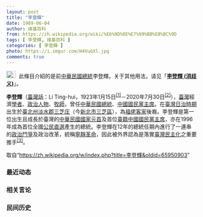 ```yaml
---
layout: post
title: "李登輝"
date: 1989-06-04
author: 维基百科
from: https://zh.wikipedia.org/wiki/%E6%9D%8E%E7%99%BB%E8%BC%9D
tags: [ 李登輝, 维基百科 ]
categories: [ 李登輝 ]
photo: https://i.imgur.com/H4VuGXl.jpg
comments: true
---
```

<div class="mw-parser-output"><div role="note" class="hatnote navigation-not-searchable"><a href="/wiki/Wikipedia:%E6%B6%88%E6%AD%A7%E4%B9%89" title="Wikipedia:消歧义"><img alt="Disambig gray.svg" src="//upload.wikimedia.org/wikipedia/commons/thumb/5/5f/Disambig_gray.svg/25px-Disambig_gray.svg.png" decoding="async" width="25" height="19" srcset="//upload.wikimedia.org/wikipedia/commons/thumb/5/5f/Disambig_gray.svg/38px-Disambig_gray.svg.png 1.5x, //upload.wikimedia.org/wikipedia/commons/thumb/5/5f/Disambig_gray.svg/50px-Disambig_gray.svg.png 2x" data-file-width="220" data-file-height="168"></a>&nbsp;&nbsp;此條目介紹的是前<a href="/wiki/%E4%B8%AD%E8%8F%AF%E6%B0%91%E5%9C%8B%E7%B8%BD%E7%B5%B1" title="中華民國總統">中華民國總統</a>李登輝。关于其他用法，请见「<b><a href="/wiki/%E6%9D%8E%E7%99%BB%E8%BC%9D_(%E6%B6%88%E6%AD%A7%E7%BE%A9)" class="mw-redirect" title="李登輝 (消歧義)">李登輝 (消歧义)</a></b>」。</div>
<div id="noteTA-ca0b4af5" class="noteTA"><div class="noteTA-local"><div data-noteta-code="zh-hant:臺; zh-hans:台;"></div><div data-noteta-code="zh-hant:臺灣; zh-hans:台湾;"></div><div data-noteta-code="zh:康乃尔; zh-cn:康奈尔; zh-tw:康乃爾;"></div><div data-noteta-code="zh-cn:钓鱼岛; zh-tw:釣魚臺; zh-hk:釣魚台"></div></div></div>

<p><b>李登輝</b>（<a href="/wiki/%E8%87%BA%E7%81%A3%E8%A9%B1" title="臺灣話">臺灣話</a>：<span lang="nan"><link rel="mw-deduplicated-inline-style" href="mw-data:TemplateStyles:r58929728"><span class="sans-serif"><span lang="nan">Lí Ting-hui</span></span></span>，1923年1月15日<sup id="cite_ref-5" class="reference"><a href="#cite_note-5">[1]</a></sup>－2020年7月30日<sup id="cite_ref-逝世_6-0" class="reference"><a href="#cite_note-逝世-6">[2]</a></sup>），<a href="/wiki/%E8%87%BA%E7%81%A3" title="臺灣">臺灣</a>經濟<a href="/wiki/%E5%AD%A6%E8%80%85" class="mw-redirect" title="学者">學者</a>、<a href="/wiki/%E6%94%BF%E6%B2%BB%E4%BA%BA%E7%89%A9" title="政治人物">政治人物</a>、<a href="/wiki/%E7%89%A7%E5%B8%AB" class="mw-redirect" title="牧師">牧師</a>，曾任<a href="/wiki/%E4%B8%AD%E8%8F%AF%E6%B0%91%E5%9C%8B%E7%B8%BD%E7%B5%B1" title="中華民國總統">中華民國總統</a>、<a href="/wiki/%E4%B8%AD%E5%9C%8B%E5%9C%8B%E6%B0%91%E9%BB%A8%E4%B8%BB%E5%B8%AD" title="中國國民黨主席">中國國民黨主席</a>。在<a href="/wiki/%E8%87%BA%E7%81%A3%E6%97%A5%E6%B2%BB%E6%99%82%E6%9C%9F" class="mw-redirect" title="臺灣日治時期">臺灣日治時期</a>出生於<a href="/wiki/%E8%87%BA%E5%8C%97%E5%B7%9E" title="臺北州">臺北州</a><a href="/wiki/%E6%B7%A1%E6%B0%B4%E9%83%A1" title="淡水郡">淡水郡</a><a href="/wiki/%E4%B8%89%E8%8A%9D%E5%BA%84" title="三芝庄">三芝庄</a>（今<a href="/wiki/%E6%96%B0%E5%8C%97%E5%B8%82" title="新北市">新北市</a><a href="/wiki/%E4%B8%89%E8%8A%9D%E5%8D%80" title="三芝區">三芝區</a>），為<a href="/wiki/%E7%A6%8F%E4%BD%AC%E5%AE%A2" title="福佬客">福佬客家</a>後裔。李登輝是第一位出生且成長於臺灣的<a href="/wiki/%E4%B8%AD%E8%8F%AF%E6%B0%91%E5%9C%8B%E5%9C%8B%E5%AE%B6%E5%85%83%E9%A6%96" class="mw-redirect" title="中華民國國家元首">中華民國國家元首</a>及首位<a href="/wiki/%E5%8F%B0%E7%81%A3%E6%9C%AC%E7%9C%81%E4%BA%BA" class="mw-redirect" title="台灣本省人">臺籍</a><a href="/wiki/%E4%B8%AD%E5%9C%8B%E5%9C%8B%E6%B0%91%E9%BB%A8%E4%B8%BB%E5%B8%AD" title="中國國民黨主席">中國國民黨主席</a>，亦在1996年成為首位全國<a href="/wiki/1996%E5%B9%B4%E4%B8%AD%E8%8F%AF%E6%B0%91%E5%9C%8B%E7%B8%BD%E7%B5%B1%E9%81%B8%E8%88%89" title="1996年中華民國總統選舉">公民直選</a>產生的總統。李登輝在12年的總統任期內進行了一連串的<a href="/wiki/%E4%B8%BB%E6%B5%81%E8%88%87%E9%9D%9E%E4%B8%BB%E6%B5%81%E4%B9%8B%E7%88%AD" title="主流與非主流之爭">政治鬥爭</a>及政治改革，統稱<a href="/wiki/%E5%AF%A7%E9%9D%9C%E9%9D%A9%E5%91%BD" title="寧靜革命">寧靜革命</a>，因此被外界認為是落實<a href="/wiki/%E8%87%BA%E7%81%A3%E6%B0%91%E4%B8%BB%E5%8C%96" title="臺灣民主化">臺灣民主化</a>之重要推手<sup id="cite_ref-7" class="reference"><a href="#cite_note-7">[3]</a></sup>。
</p>
</div><noscript><img src="//zh.wikipedia.org/wiki/Special:CentralAutoLogin/start?type=1x1" alt="" title="" width="1" height="1" style="border: none; position: absolute;"></noscript>
<div class="printfooter">取自“<a dir="ltr" href="https://zh.wikipedia.org/w/index.php?title=李登輝&amp;oldid=65950903">https://zh.wikipedia.org/w/index.php?title=李登輝&amp;oldid=65950903</a>”</div><div id="recent-news"><h3>最近动态</h3><ul></ul></div><div id="open-opinion"><h3>相关言论</h3><ul></ul></div><div id="mjls-record"><h3>民间历史</h3><ul></ul></div>